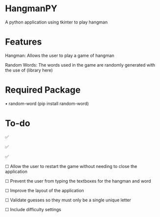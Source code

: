 # HangmanPY
A python application using tkinter to play hangman

# Features
Hangman: Allows the user to play a game of hangman

Random Words: The words used in the game are randomly generated with the use of (library here)

# Required Package
• random-word (pip install random-word)

# To-do
✅

✅

✅

☐ Allow the user to restart the game without needing to close the application

☐ Prevent the user from typing the textboxes for the hangman and word

☐ Improve the layout of the application

☐ Validate guesses so they must only be a single unique letter

☐ Include difficulty settings